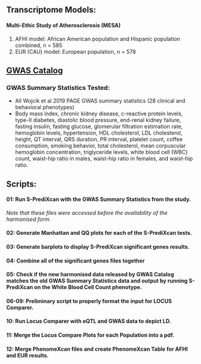## Transcriptome Models: 
#### Multi-Ethic Study of Atherosclerosis (MESA)
1. AFHI model: African American population and Hispanic population combined, n = 585
2. EUR (CAU) model: European population, n = 578


## [GWAS Catalog](https://www.ebi.ac.uk/gwas/publications/31217584)
### GWAS Summary Statistics Tested:
- All Wojcik et al 2019 PAGE GWAS summary statistics (28 clinical and behavioral phenotypes)
- Body mass index, chronic kidney disease, c-reactive protein levels, type-II diabetes, diastolic blood pressure, end-renal kidney failure, fasting insulin, fasting glucose, glomerular filtration estimation rate, hemoglobin levels, hypertension, HDL cholesterol, LDL cholesterol, height, QT interval, QRS duration, PR interval, platelet count, coffee consumption, smoking behavior, total cholesterol, mean corpuscular hemoglobin concentration, triglyceride levels, white blood cell (WBC) count, waist-hip ratio in males, waist-hip ratio in females, and waist-hip ratio. 


## Scripts: 
#### 01: Run S-PrediXcan with the GWAS Summary Statistics from the study.
*Note that these files were accessed before the availability of the harmonised form.*

#### 02: Generate Manhattan and QQ plots for each of the S-PrediXcan tests. 

#### 03: Generate barplots to display S-PrediXcan significant genes results.

#### 04: Combine all of the significant genes files together

#### 05: Check if the new harmonised data released by GWAS Catalog matches the old GWAS Summary Statistics data and output by running S-PrediXcan on the White Blood Cell Count phenotype.

#### 06-09: Preliminary script to properly format the input for LOCUS Comparer. 

#### 10: Run Locus Comparer with eQTL and GWAS data to depict LD.

#### 11: Merge the Locus Compare Plots for each Population into a pdf.

#### 12: Merge PhenomeXcan files and create PhenomeXcan Table for AFHI and EUR results.
